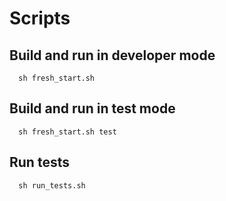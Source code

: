 # Scripts

## Build and run in developer mode
```  
  sh fresh_start.sh
```
## Build and run in test mode
```  
  sh fresh_start.sh test
```
## Run tests
```
  sh run_tests.sh 
```
